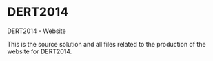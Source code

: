 DERT2014
========

DERT2014 - Website

This is the source solution and all files related to the production of the website for DERT2014.
